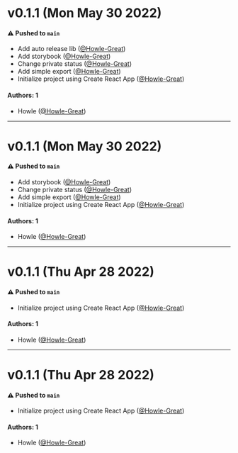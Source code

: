# v0.1.1 (Mon May 30 2022)

#### ⚠️ Pushed to `main`

- Add auto release lib ([@Howle-Great](https://github.com/Howle-Great))
- Add storybook ([@Howle-Great](https://github.com/Howle-Great))
- Change private status ([@Howle-Great](https://github.com/Howle-Great))
- Add simple export ([@Howle-Great](https://github.com/Howle-Great))
- Initialize project using Create React App ([@Howle-Great](https://github.com/Howle-Great))

#### Authors: 1

- Howle ([@Howle-Great](https://github.com/Howle-Great))

---

# v0.1.1 (Mon May 30 2022)

#### ⚠️ Pushed to `main`

- Add storybook ([@Howle-Great](https://github.com/Howle-Great))
- Change private status ([@Howle-Great](https://github.com/Howle-Great))
- Add simple export ([@Howle-Great](https://github.com/Howle-Great))
- Initialize project using Create React App ([@Howle-Great](https://github.com/Howle-Great))

#### Authors: 1

- Howle ([@Howle-Great](https://github.com/Howle-Great))

---

# v0.1.1 (Thu Apr 28 2022)

#### ⚠️ Pushed to `main`

- Initialize project using Create React App ([@Howle-Great](https://github.com/Howle-Great))

#### Authors: 1

- Howle ([@Howle-Great](https://github.com/Howle-Great))

---

# v0.1.1 (Thu Apr 28 2022)

#### ⚠️ Pushed to `main`

- Initialize project using Create React App ([@Howle-Great](https://github.com/Howle-Great))

#### Authors: 1

- Howle ([@Howle-Great](https://github.com/Howle-Great))
